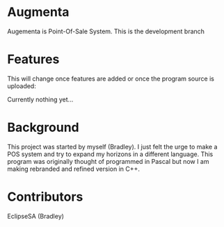 # Augmenta

Augementa is Point-Of-Sale System. This is the development branch

# Features

This will change once features are added or once the program source is uploaded:

Currently nothing yet...

# Background

This project was started by myself (Bradley). I just felt the urge to make a POS system and try to expand my horizons in a different language. This program was originally thought of programmed in Pascal but now I am making rebranded and refined version in C++.

# Contributors
EclipseSA (Bradley)
